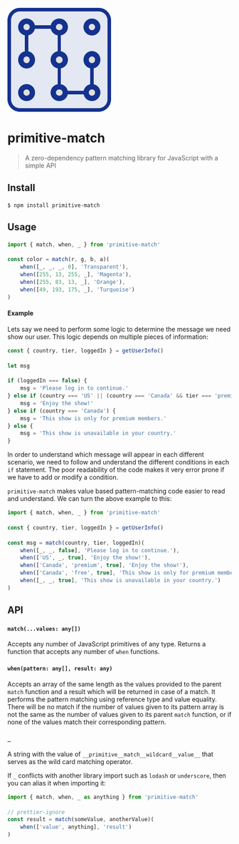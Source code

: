 ![primitive-match logo](logo.png)

# primitive-match

> A zero-dependency pattern matching library for JavaScript with a simple API

## Install

```
$ npm install primitive-match
```

## Usage

```js
import { match, when, _ } from 'primitive-match'

const color = match(r, g, b, a)(
    when([_, _, _, 0], 'Transparent'),
    when([255, 13, 255, _], 'Magenta'),
    when([255, 83, 13, _], 'Orange'),
    when([49, 193, 175, _], 'Turquoise')
)
```

#### Example

Lets say we need to perform some logic to determine the message we need show our
user. This logic depends on multiple pieces of information:

```js
const { country, tier, loggedIn } = getUserInfo()

let msg

if (loggedIn === false) {
    msg = 'Please log in to continue.'
} else if (country === 'US' || (country === 'Canada' && tier === 'premium')) {
    msg = 'Enjoy the show!'
} else if (country === 'Canada') {
    msg = 'This show is only for premium members.'
} else {
    msg = 'This show is unavailable in your country.'
}
```

In order to understand which message will appear in each different scenario, we
need to follow and understand the different conditions in each `if`
statement. The poor readability of the code makes it very error prone if we
have to add or modify a condition.

`primitive-match` makes value based pattern-matching code easier to read and
understand. We can turn the above example to this:

```js
import { match, when, _ } from 'primitive-match'

const { country, tier, loggedIn } = getUserInfo()

const msg = match(country, tier, loggedIn)(
    when([_, _, false], 'Please log in to continue.'),
    when(['US', _, true], 'Enjoy the show!'),
    when(['Canada', 'premium', true], 'Enjoy the show!'),
    when(['Canada', 'free', true], 'This show is only for premium members.'),
    when([_, _, true], 'This show is unavailable in your country.')
)
```

## API

#### `match(...values: any[])`

Accepts any number of JavaScript primitives of any type. Returns a function that
accepts any number of `when` functions.

#### `when(pattern: any[], result: any)`

Accepts an array of the same length as the values provided to the parent `match`
function and a result which will be returned in case of a match. It performs
the pattern matching using reference type and value equality. There will be no
match if the number of values given to its pattern array is not the same as the
number of values given to its parent `match` function, or if none of the values
match their corresponding pattern.

#### `_`

A string with the value of `__primitive__match__wildcard__value__` that serves
as the wild card matching operator.

If `_` conflicts with another library import such as `lodash` or `underscore`,
then you can alias it when importing it:

```js
import { match, when, _ as anything } from 'primitive-match'

// prettier-ignore
const result = match(someValue, anotherValue)(
    when(['value', anything], 'result')
)
```
